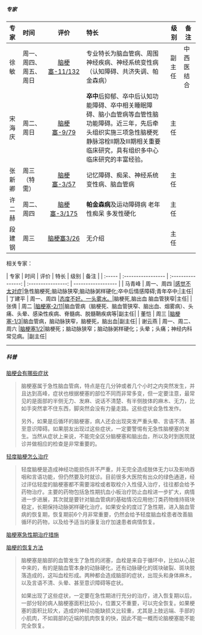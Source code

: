 ##### 专家



| 专家     | 时间               | 评价               | 特长       | 级别  | 备注  |
| :----- | :----------------- | :----------------: | :--------- | ------------------ | ------------------ |
| 徐敏   | 周一、周四、周五、周日      |[脑梗塞-11/132](https://www.haodf.com/jingyan/naogengsi-xumin-33.htm)|专业特长为脑血管病、周围神经疾病、神经系统变性病（认知障碍、共济失调、帕金森病）|副主任|中西医结合|
| 宋海庆 | 周二、周日        |[脑梗塞-9/79](https://www.haodf.com/jingyan/naogengsi-songhaiqing-2.htm)|**卒中**后抑郁、卒中后认知功能障碍、卒中相关睡眠障碍、脑小血管病等血管性脑功能障碍。近三年，先后牵头组织实施三项急性脑梗死静脉溶栓II期及III期相关重要临床研究，具有组织多中心临床研究的丰富经验。|主任||
| 张新卿 | 周三（特需）     |[脑梗塞-3/57](https://www.haodf.com/jingyan/naogengsi-zhangxinqing.htm)|记忆障碍、痴呆、神经系统变性病、脑血管病|主任||
| 许二赫 | 周二、周四 |[脑梗塞-3/175](https://www.haodf.com/jingyan/naogengsi-xuerhe.htm)|**帕金森病**及运动障碍病 老年性痴呆 多发性硬化|主任||
| 段建钢 | 周三               |[脑梗塞3/26](https://www.haodf.com/jingyan/naogengsi-duanjiangang.htm)|无介绍|主任||



相关专家：


| 专家   | 时间        | 评价               | 特长               | 级别  | 备注  |
| :----- | :----------------- | :----------------: | :----------------: | ------------------ |
| 马青峰   | 周一、周四     |[感觉不太对症](https://www.haodf.com/jingyan/all-maqingfeng-2.htm)|急性脑梗死;脑动脉狭窄;脑动脉粥样硬化;卒中后情感障碍;青年卒中;|主任|
| 丁建平 | 周一、周四      |[态度不好。一头雾水。](https://drdingjianping.haodf.com/)|脑梗死,脑出血 脑血管狭窄|主任|
| 张倩 | 周二     |[脑梗塞-2/11](https://www.haodf.com/jingyan/naogengsi-zhangqian-29.htm?type=old)|脑血管病（脑梗死、脑血管狭窄、脑出血、烟雾病）、头痛、头晕、感染性疾病、脊髓病、脱髓鞘疾病等|副主任|
| 董恺 | 周三 |[脑梗塞-1/3](https://dongkai1976.haodf.com/)|脑血管病，脑动脉狭窄，脑梗死，脑出血|副主任|
| 谢云燕 | 周一、周二、周六       |[脑梗塞1/2](https://xieyunyan.haodf.com/)|脑梗死；脑动脉狭窄；脑动脉粥样硬化；头晕；头痛；神经内科常见病。|副主任|

---



#####  科普

[脑梗会有哪些症状](https://m.youlai.cn/video/article/96EA2DnOfA.html)

> 脑梗塞属于急性脑血管病，特点是在几分钟或者几个小时之内突然发生，并且达到高峰，症状也根据梗塞的部位不同而非常多变，但一定要注意，最常见的是面部的半侧无力、发麻、说话不清楚、有半侧肢体的麻木、无力，比如手突然拿不住东西，脚突然会没有力量走路。这些症状会急性发作。
>
> 另外，如果是后循环的脑梗塞，病人还会出现突发严重头晕、言语不清、甚至意识障碍。如果朋友出现过这些症状，一定要警惕有无急性脑梗塞的发生。当然从症状上来说，不能完全区分脑梗塞和脑出血，所以及时到医院就诊并做相应的检查是非常重要的。

[轻度脑梗怎么治疗](https://m.youlai.cn/video/article/325CD6aBqP.html)

> 轻度脑梗是造成神经功能损伤并不严重，并无完全造成肢体无力以及影响吞咽和言语功能，但仍然要及时就诊。目前很多大医院有出众的绿色通道，经过评估轻度的脑梗塞都不需要溶栓或者取栓介入性侵入治疗，往往都会给予药物治疗。主要的药物包括急性期抗血小板治疗防止血栓进一步扩大，病情进一步进展，其次就是要针对脑血管病的基础情况应用他汀类药物维持斑块稳定，长期保持动脉粥样硬化治疗。如果安全的度过了急性期，进入脑血管病的恢复期，恢复期前6个月非常重要，仍然会给予轻度脑血栓患者改善脑循环的药物，以及给予适当的康复治疗加速患者病情恢复。

[脑梗塞急性期治疗措施](https://m.youlai.cn/video/article/72B6D1uxkk.html)

[脑梗的恢复方法](https://m.youlai.cn/video/article/73FDA7nOfS.html)


> 脑梗塞是脑部的血管发生了急性的闭塞，血栓是来自于循环中，比如从心脏中来的，有的是脑血管本身的动脉硬化，还有动脉硬化的斑块破裂、斑块脱落造成的，这叫血栓形成。两种都会造成脑部的症状，出现头和身体麻木，以及言语不清、头晕、甚至意识障碍等症状。
>
> 如果出现了这些症状，一定要在急性期进行充分的治疗，进入恢复期以后，一部分轻的病人脑梗塞面积比较小，位置又不重要，可以完全恢复。如果梗塞的面积比较大，造成的神经功能缺损又比较重，尤其是上肢远端、手部的小肌肉，不如肩部的近端的肌肉恢复的快，因此不能一概而论脑梗塞能不能完全恢复。

